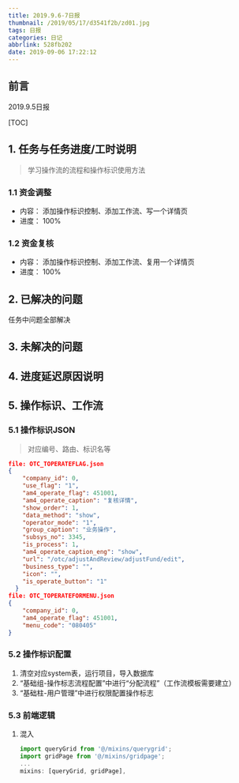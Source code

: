 ```yaml
---
title: 2019.9.6-7日报
thumbnail: /2019/05/17/d3541f2b/zd01.jpg
tags: 日报
categories: 日记
abbrlink: 528fb202
date: 2019-09-06 17:22:12
---
```


## 前言

2019.9.5日报

[TOC]

<!--More-->

## 1. 任务与任务进度/工时说明

> 学习操作流的流程和操作标识使用方法

### 1.1 资金调整

- 内容： 添加操作标识控制、添加工作流、写一个详情页
- 进度： 100%

### 1.2 资金复核

- 内容： 添加操作标识控制、添加工作流、复用一个详情页
- 进度： 100%

## 2. 已解决的问题

任务中问题全部解决

## 3. 未解决的问题

## 4. 进度延迟原因说明

## 5. 操作标识、工作流

### 5.1 操作标识JSON

> 对应编号、路由、标识名等

```json
file: OTC_TOPERATEFLAG.json
{
    "company_id": 0,
    "use_flag": "1",
    "am4_operate_flag": 451001,
    "am4_operate_caption": "复核详情",
    "show_order": 1,
    "data_method": "show",
    "operator_mode": "1",
    "group_caption": "业务操作",
    "subsys_no": 3345,
    "is_process": 1,
    "am4_operate_caption_eng": "show",
    "url": "/otc/adjustAndReview/adjustFund/edit",
    "business_type": "",
    "icon": "",
    "is_operate_button": "1"
  }
file: OTC_TOPERATEFORMENU.json
{
    "company_id": 0,
    "am4_operate_flag": 451001,
    "menu_code": "080405"
}
```

### 5.2 操作标识配置

1. 清空对应system表，运行项目，导入数据库
1. “基础组-操作标志流程配置”中进行“分配流程”（工作流模板需要建立）
1. “基础柱-用户管理”中进行权限配置操作标志

### 5.3 前端逻辑

1. 混入

   ```js
   import queryGrid from '@/mixins/querygrid';
   import gridPage from '@/mixins/gridpage';
   ...
   mixins: [queryGrid, gridPage],
   ```
